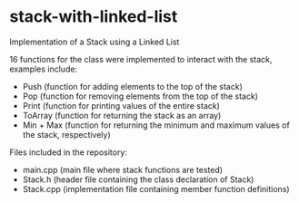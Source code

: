 # stack-with-linked-list

Implementation of a Stack using a Linked List

16 functions for the class were implemented to interact with the stack, examples include:

- Push (function for adding elements to the top of the stack)
- Pop (function for removing elements from the top of the stack)
- Print (function for printing values of the entire stack)
- ToArray (function for returning the stack as an array)
- Min + Max (function for returning the minimum and maximum values of the stack, respectively)

Files included in the repository:
- main.cpp (main file where stack functions are tested)
- Stack.h (header file containing the class declaration of Stack)
- Stack.cpp (implementation file containing member function definitions)
